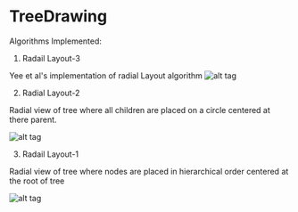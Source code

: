# TreeDrawing

Algorithms Implemented:

1) Radail Layout-3

Yee et al's implementation of radial Layout algorithm
![alt tag](http://i57.tinypic.com/ajnkb6.png)

2) Radial Layout-2

Radial view of tree where all children are placed on a circle centered at there parent.

![alt tag](http://i57.tinypic.com/330rc5y.png)

3) Radail Layout-1

Radial view of tree where nodes are placed in hierarchical order centered at the root of tree

![alt tag](http://i61.tinypic.com/nbuj68.png)

